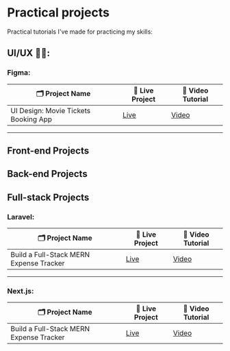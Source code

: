 # Practical projects
Practical tutorials I've made for practicing my skills:

## UI/UX 🧑‍🎨:
### Figma: 
| 🗂️ Project Name | 🔗 Live Project | 🎥 Video Tutorial |
| ---------------- | --------------- | ----------------- |
| UI Design: Movie Tickets Booking App | [Live](https://www.figma.com/design/TYRDZsYSEM8cY3dQzOv2hQ/Movie-Tickets-Booking-App?node-id=0-1&t=3Hh9TijRxH1BLnFh-1) | [ Video ](https://www.youtube.com/watch?v=Jo9yksmQRrk&list=PLwStLOWnW4dynv5J6mQGh-glcedsL-tq2) |
---
## Front-end Projects
## Back-end Projects
## Full-stack Projects
### Laravel:
| 🗂️ Project Name | 🔗 Live Project | 🎥 Video Tutorial |
| ---------------- | --------------- | ----------------- |
| Build a Full-Stack MERN Expense Tracker | [Live](#) | [ Video ](https://www.youtube.com/watch?v=PQnbtnsYUho) |
---
### Next.js:
| 🗂️ Project Name | 🔗 Live Project | 🎥 Video Tutorial |
| ---------------- | --------------- | ----------------- |
| Build a Full-Stack MERN Expense Tracker | [Live](#) | [ Video ](https://www.youtube.com/watch?v=PQnbtnsYUho) |
